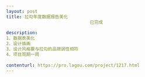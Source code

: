 ```yaml
---                
layout: post       
title: 拉勾年度数据报告美化
                                已完成
           
description: 
1、数据表美化
2、设计插画
3、设计风格要与拉勾的品牌调性相符
4、项目周期一周
     
contenturl: https://pro.lagou.com/project/1217.html      
---                 
```

